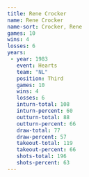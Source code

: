 ```yaml
---
title: Rene Crocker
name: Rene Crocker
name-sort: Crocker, Rene
games: 10
wins: 4
losses: 6
years:
 - year: 1983
   event: Hearts
   team: "NL"
   position: Third
   games: 10
   wins: 4
   losses: 6
   inturn-total: 108
   inturn-percent: 60
   outturn-total: 88
   outturn-percent: 66
   draw-total: 77
   draw-percent: 57
   takeout-total: 119
   takeout-percent: 66
   shots-total: 196
   shots-percent: 63
---
```

